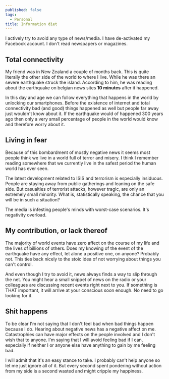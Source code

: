 ```yaml
---
published: false
tags:
  - Personal
title: Information diet
---
```

I actively try to avoid any type of news/media. I have de-activated my Facebook account. I don't read newspapers or magazines. 

## Total connectivity

My friend was in New Zealand a couple of months back. This is quite literally the other side of the world to where I live. While he was there an severe earthquake struck the island. According to him, he was reading about the earthquake on belgian news sites **10 minutes** after it happened. 

In this day and age we can follow everything that happens in the world by unlocking our smartphones. Before the existence of internet and total connectivity bad (and good) things happened as well but people far away just wouldn't know about it. If the earthquake would of happened 300 years ago then only a very small percentage of people in the world would know and therefore worry about it.

## Living in fear

Because of this bombardment of mostly negative news it seems most people think we live in a world full of terror and misery. I think I remember reading somewhere that we currently live in the safest period the human world has ever seen. 

The latest development related to ISIS and terrorism is especially insiduous. People are staying away from public gatherings and leaning on the safe side. But casualties of terrorist attacks, however tragic, are only an extremely small minority. What is, statistically speaking, the chance that you will be in such a situation? 

The media is infesting people's minds with worst-case scenarios. It's negativity overload.

## My contribution, or lack thereof

The majority of world events have zero affect on the course of my life and the lives of billions of others. Does my knowing of the event of the earthquake have any effect, let alone a positive one, on anyone? Probably not. This ties back nicely to the stoic idea of not worrying about things you can't control. 

And even though I try to avoid it, news always finds a way to slip through the net. You might hear a small snippet of news on the radio or your colleagues are discussing recent events right next to you. If something is THAT important, it will arrive at your conscious soon enough. No need to go looking for it.

## Shit happens

To be clear I'm not saying that I don't feel bad when bad things happen because I do. Hearing about negative news has a negative affect on me. Catastrophies can have major effects on the people involved and I don't wish that to anyone. I'm saying that I will avoid feeling bad if I can, especially if neither I or anyone else have anything to gain by me feeling bad.

I will admit that it's an easy stance to take. I probably can't help anyone so let me just ignore all of it.  But every second spent pondering without action from my side is a second wasted and might cripple my happiness.

